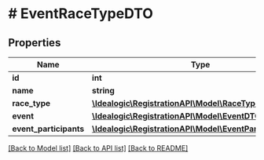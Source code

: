 # # EventRaceTypeDTO

## Properties

Name | Type | Description | Notes
------------ | ------------- | ------------- | -------------
**id** | **int** |  | [optional]
**name** | **string** |  | [optional]
**race_type** | [**\Idealogic\RegistrationAPI\Model\RaceTypeDTO**](RaceTypeDTO.md) |  |
**event** | [**\Idealogic\RegistrationAPI\Model\EventDTO**](EventDTO.md) |  |
**event_participants** | [**\Idealogic\RegistrationAPI\Model\EventParticipantDTO[]**](EventParticipantDTO.md) |  | [optional]

[[Back to Model list]](../../README.md#models) [[Back to API list]](../../README.md#endpoints) [[Back to README]](../../README.md)

